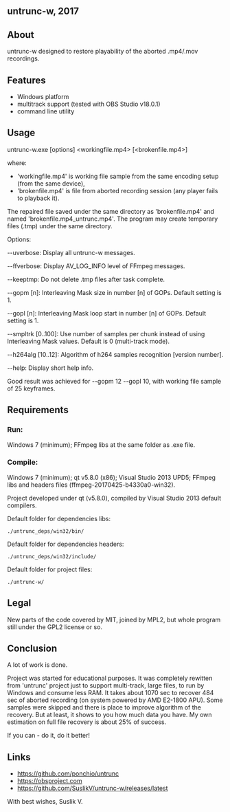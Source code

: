 untrunc-w, 2017
---------------

## About ##

untrunc-w designed to restore playability of the aborted .mp4/.mov recordings.

## Features ##

* Windows platform
* multitrack support (tested with OBS Studio v18.0.1)
* command line utility

## Usage ##

untrunc-w.exe [options] <workingfile.mp4> [<brokenfile.mp4>]

where:

- 'workingfile.mp4' is working file sample from the same encoding setup (from the same device),
- 'brokenfile.mp4' is file from aborted recording session (any player fails to playback it).

The repaired file saved under the same directory as 'brokenfile.mp4' and named 'brokenfile.mp4_untrunc.mp4'.
The program may create temporary files (.tmp) under the same directory.


Options:

--uverbose: Display all untrunc-w messages.

--ffverbose: Display AV_LOG_INFO level of FFmpeg messages.

--keeptmp: Do not delete .tmp files after task complete.

--gopm [n]: Interleaving Mask size in number [n] of GOPs. Default setting is 1.

--gopl [n]: Interleaving Mask loop start in number [n] of GOPs. Default setting is 1.

--smpltrk [0..100]: Use number of samples per chunk instead of using Interleaving Mask values. Default is 0 (multi-track mode).

--h264alg [10..12]: Algorithm of h264 samples recognition [version number].

--help: Display short help info.

Good result was achieved for --gopm 12 --gopl 10, with working file sample of 25 keyframes.

## Requirements ##

### Run:
Windows 7 (minimum);
FFmpeg libs at the same folder as .exe file.

### Compile:
Windows 7 (minimum);
qt v5.8.0 (x86);
Visual Studio 2013 UPD5;
FFmpeg libs and headers files (ffmpeg-20170425-b4330a0-win32).

Project developed under qt (v5.8.0), compiled by Visual Studio 2013 default compilers.

Default folder for dependencies libs:

    ./untrunc_deps/win32/bin/
    
Default folder for dependencies headers:

    ./untrunc_deps/win32/include/
    
Default folder for project files:

    ./untrunc-w/

## Legal ##

New parts of the code covered by MIT, joined by MPL2, but whole program still under the GPL2 license or so.

## Conclusion ##

A lot of work is done.

Project was started for educational purposes. It was completely rewitten from 'untrunc' project 
just to support multi-track, large files, to run by Windows and consume less RAM.
It takes about 1070 sec to recover 484 sec of aborted recording (on system powered by AMD E2-1800 APU).
Some samples were skipped and there is place to improve algorithm of the recovery. But at least, 
it shows to you how much data you have.
My own estimation on full file recovery is about 25% of success.

If you can - do it, do it better!

## Links ##

- https://github.com/ponchio/untrunc
- https://obsproject.com
- https://github.com/SuslikV/untrunc-w/releases/latest

With best wishes, Suslik V.
